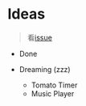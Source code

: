 # Ideas
> 看[issue](https://github.com/calpa/ideas/issues)

* Done

* Dreaming (zzz)
    * Tomato Timer
    * Music Player 
